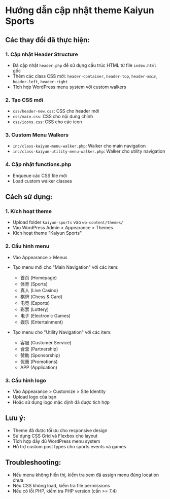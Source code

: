 # Hướng dẫn cập nhật theme Kaiyun Sports

## Các thay đổi đã thực hiện:

### 1. Cập nhật Header Structure
- Đã cập nhật `header.php` để sử dụng cấu trúc HTML từ file `index.html` gốc
- Thêm các class CSS mới: `header-container`, `header-top`, `header-main`, `header-left`, `header-right`
- Tích hợp WordPress menu system với custom walkers

### 2. Tạo CSS mới
- `css/header-new.css`: CSS cho header mới
- `css/main.css`: CSS cho nội dung chính
- `css/icons.css`: CSS cho các icon

### 3. Custom Menu Walkers
- `inc/class-kaiyun-menu-walker.php`: Walker cho main navigation
- `inc/class-kaiyun-utility-menu-walker.php`: Walker cho utility navigation

### 4. Cập nhật functions.php
- Enqueue các CSS file mới
- Load custom walker classes

## Cách sử dụng:

### 1. Kích hoạt theme
- Upload folder `kaiyun-sports` vào `wp-content/themes/`
- Vào WordPress Admin > Appearance > Themes
- Kích hoạt theme "Kaiyun Sports"

### 2. Cấu hình menu
- Vào Appearance > Menus
- Tạo menu mới cho "Main Navigation" với các item:
  - 首页 (Homepage)
  - 体育 (Sports) 
  - 真人 (Live Casino)
  - 棋牌 (Chess & Card)
  - 电竞 (Esports)
  - 彩票 (Lottery)
  - 电子 (Electronic Games)
  - 娱乐 (Entertainment)

- Tạo menu cho "Utility Navigation" với các item:
  - 客服 (Customer Service)
  - 合营 (Partnership)
  - 赞助 (Sponsorship)
  - 优惠 (Promotions)
  - APP (Application)

### 3. Cấu hình logo
- Vào Appearance > Customize > Site Identity
- Upload logo của bạn
- Hoặc sử dụng logo mặc định đã được tích hợp

## Lưu ý:
- Theme đã được tối ưu cho responsive design
- Sử dụng CSS Grid và Flexbox cho layout
- Tích hợp đầy đủ WordPress menu system
- Hỗ trợ custom post types cho sports events và games

## Troubleshooting:
- Nếu menu không hiển thị, kiểm tra xem đã assign menu đúng location chưa
- Nếu CSS không load, kiểm tra file permissions
- Nếu có lỗi PHP, kiểm tra PHP version (cần >= 7.4)